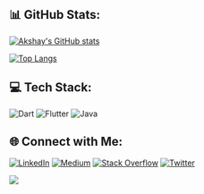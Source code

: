 

<!--
**akshaychopra96/akshaychopra96** is a ✨ _special_ ✨ repository because its `README.md` (this file) appears on your GitHub profile.

Here are some ideas to get you started:

- 🔭 I’m currently working on ...
- 🌱 I’m currently learning ...
- 👯 I’m looking to collaborate on ...
- 🤔 I’m looking for help with ...
- 💬 Ask me about ...
- 📫 How to reach me: ...
- 😄 Pronouns: ...
- ⚡ Fun fact: ...
-->
## 📊 GitHub Stats:
[![Akshay's GitHub stats](https://github-readme-stats.vercel.app/api?username=akshaychopra96&hide=contribs&show_icons=true&theme=dracula)](https://github.com/anuraghazra/github-readme-stats)

[![Top Langs](https://github-readme-stats.vercel.app/api/top-langs/?username=akshaychopra96&hide=c,php,cmake,arduino,c%2B%2B,css,html&layout=compact&langs_count=4)](https://github.com/anuraghazra/github-readme-stats)

## 💻 Tech Stack:
![Dart](https://img.shields.io/badge/dart-%230175C2.svg?style=for-the-badge&logo=dart&logoColor=white) ![Flutter](https://img.shields.io/badge/Flutter-%2302569B.svg?style=for-the-badge&logo=Flutter&logoColor=white) ![Java](https://img.shields.io/badge/java-%23ED8B00.svg?style=for-the-badge&logo=java&logoColor=white)

## 🌐 Connect with Me:
[![LinkedIn](https://img.shields.io/badge/LinkedIn-%230077B5.svg?logo=linkedin&logoColor=white)](https://linkedin.com/in/akshaychopra96) [![Medium](https://img.shields.io/badge/Medium-12100E?logo=medium&logoColor=white)](https://medium.com/@akshaychopra96) [![Stack Overflow](https://img.shields.io/badge/-Stackoverflow-FE7A16?logo=stack-overflow&logoColor=white)](https://stackoverflow.com/users/akshay-chopra) [![Twitter](https://img.shields.io/badge/Twitter-%231DA1F2.svg?logo=Twitter&logoColor=white)](https://twitter.com/theakshaychopra) 

[![](https://visitcount.itsvg.in/api?id=akshaychopra96&icon=2&color=1)](https://visitcount.itsvg.in)

